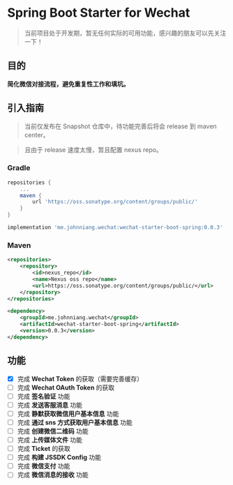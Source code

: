# Spring Boot Starter for Wechat

> 当前项目处于开发期，暂无任何实际的可用功能，感兴趣的朋友可以先关注一下！

## 目的

**简化微信对接流程，避免重复性工作和填坑。**

## 引入指南

> 当前仅发布在 Snapshot 仓库中，待功能完善后将会 release 到 maven center。

> 且由于 release 速度太慢，暂且配置 nexus repo。

### Gradle

```groovy
repositories {
    ...
    maven {
        url 'https://oss.sonatype.org/content/groups/public/'
    }
}

implementation 'me.johnniang.wechat:wechat-starter-boot-spring:0.0.3'
```

### Maven

```xml
<repositories>
    <repository>
        <id>nexus_repo</id>
        <name>Nexus oss repo</name>
        <url>https://oss.sonatype.org/content/groups/public/</url>
    </repository>
</repositories>

<dependency>
    <groupId>me.johnniang.wechat</groupId>
    <artifactId>wechat-starter-boot-spring</artifactId>
    <version>0.0.3</version>
</dependency>

```

## 功能

- [x] 完成 **Wechat Token** 的获取（需要完善缓存）
- [ ] 完成 **Wechat OAuth Token** 的获取
- [ ] 完成 **签名验证** 功能
- [ ] 完成 **发送客服消息** 功能
- [ ] 完成 **静默获取微信用户基本信息** 功能
- [ ] 完成 **通过 sns 方式获取用户基本信息** 功能
- [ ] 完成 **创建微信二维码** 功能
- [ ] 完成 **上传媒体文件** 功能
- [ ] 完成 **Ticket** 的获取
- [ ] 完成 **构建 JSSDK Config** 功能
- [ ] 完成 **微信支付** 功能
- [ ] 完成 **微信消息的接收** 功能